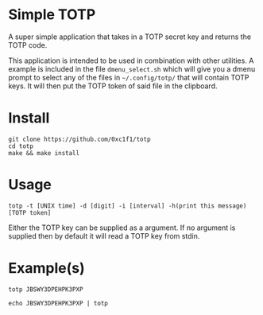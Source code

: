 # Simple TOTP

A super simple application that takes in a TOTP secret key and returns
the TOTP code.

This application is intended to be used in combination with other
utilities. A example is included in the file `dmenu_select.sh` which
will give you a dmenu prompt to select any of the files in
`~/.config/totp/` that will contain TOTP keys. It will then put the TOTP
token of said file in the clipboard.

# Install

```shell
git clone https://github.com/0xc1f1/totp
cd totp
make && make install
```

# Usage

```shell
totp -t [UNIX time] -d [digit] -i [interval] -h(print this message) [TOTP token]
```

Either the TOTP key can be supplied as a argument. If no argument is
supplied then by default it will read a TOTP key from stdin.

# Example(s)

```shell
totp JBSWY3DPEHPK3PXP
```

```shell
echo JBSWY3DPEHPK3PXP | totp
```
